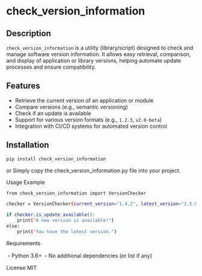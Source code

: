 # check_version_information

## Description  
`check_version_information` is a utility (library/script) designed to check and manage software version information. It allows easy retrieval, comparison, and display of application or library versions, helping automate update processes and ensure compatibility.

## Features  
- Retrieve the current version of an application or module  
- Compare versions (e.g., semantic versioning)  
- Check if an update is available  
- Support for various version formats (e.g., `1.2.3`, `v2.0-beta`)  
- Integration with CI/CD systems for automated version control

## Installation  
```bash
pip install check_version_information
```
or
Simply copy the check_version_information.py file into your project.

Usage Example
```bash
from check_version_information import VersionChecker

checker = VersionChecker(current_version="1.4.2", latest_version="1.5.0")

if checker.is_update_available():
    print("A new version is available!")
else:
    print("You have the latest version.")
```

Requirements

・Python 3.6+
・No additional dependencies (or list if any)

License
MIT
